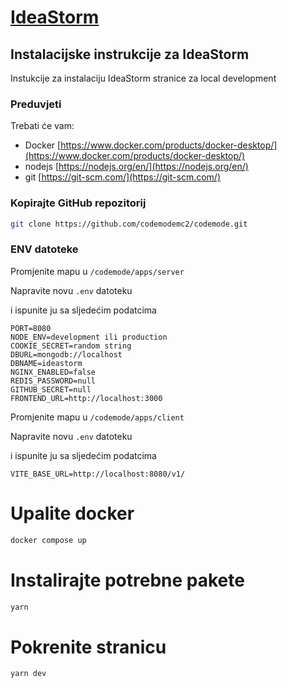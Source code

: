 # [IdeaStorm](https://ideastorm.social)

## Instalacijske instrukcije za IdeaStorm

Instukcije za instalaciju IdeaStorm stranice za local development


### Preduvjeti

Trebati će vam:

- Docker [https://www.docker.com/products/docker-desktop/](https://www.docker.com/products/docker-desktop/)
- nodejs [https://nodejs.org/en/](https://nodejs.org/en/)
- git [https://git-scm.com/](https://git-scm.com/)
  
### Kopirajte GitHub repozitorij

```bash
git clone https://github.com/codemodemc2/codemode.git
```


### ENV datoteke

Promjenite mapu u `/codemode/apps/server`

Napravite novu `.env` datoteku

i ispunite ju sa sljedećim podatcima

```
PORT=8080
NODE_ENV=development ili production
COOKIE_SECRET=random string
DBURL=mongodb://localhost
DBNAME=ideastorm
NGINX_ENABLED=false
REDIS_PASSWORD=null
GITHUB_SECRET=null
FRONTEND_URL=http://localhost:3000
```

Promjenite mapu u `/codemode/apps/client`

Napravite novu `.env` datoteku

i ispunite ju sa sljedećim podatcima

```
VITE_BASE_URL=http://localhost:8080/v1/
```


# Upalite docker

```bash
docker compose up
```

# Instalirajte potrebne pakete

```bash
yarn
```

# Pokrenite stranicu

```bash
yarn dev
```